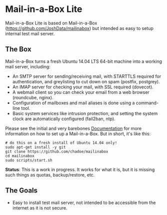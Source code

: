 Mail-in-a-Box Lite
=============

Mail-in-a-Box Lite is based on Mail-in-a-Box (https://github.com/JoshData/mailinabox) but intended as easy to setup internal test mail server.


The Box
-------

Mail-in-a-Box turns a fresh Ubuntu 14.04 LTS 64-bit machine into a working mail server, including:

* An SMTP server for sending/receiving mail, with STARTTLS required for authentication, and greylisting to cut down on spam (postfix, postgrey).
* An IMAP server for checking your mail, with SSL required (dovecot).
* A webmail client so you can check your email from a web browser (roundcube, nginx).
* Configuration of mailboxes and mail aliases is done using a command-line tool.
* Basic system services like intrusion protection, and setting the system clock are automatically configured (fail2ban, ntp).

Please see the initial and very barebones [Documentation](docs/index.md) for more information on how to set up a Mail-in-a-Box. But in short, it's like this:

	# do this on a fresh install of Ubuntu 14.04 only!
	sudo apt-get install -y git
	git clone https://github.com/chadoe/mailinabox
	cd mailinabox
	sudo scripts/start.sh

**Status**: This is a work in progress. It works for what it is, but it is missing such things as quotas, backup/restore, etc.

The Goals
---------

* Easy to install test mail server, not intended to be accessible from the internet as it is not secure.

